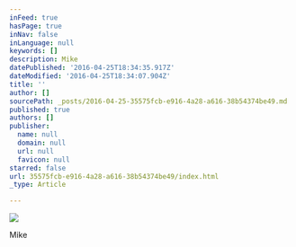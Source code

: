 ```yaml
---
inFeed: true
hasPage: true
inNav: false
inLanguage: null
keywords: []
description: Mike
datePublished: '2016-04-25T18:34:35.917Z'
dateModified: '2016-04-25T18:34:07.904Z'
title: ''
author: []
sourcePath: _posts/2016-04-25-35575fcb-e916-4a28-a616-38b54374be49.md
published: true
authors: []
publisher:
  name: null
  domain: null
  url: null
  favicon: null
starred: false
url: 35575fcb-e916-4a28-a616-38b54374be49/index.html
_type: Article

---
```

![](https://the-grid-user-content.s3-us-west-2.amazonaws.com/5ec20bea-ec7d-4c26-b478-615ed407cb2d.jpg)

Mike